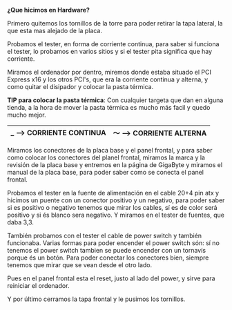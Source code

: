 **¿Que hicimos en Hardware?**

Primero quitemos los tornillos de la torre para poder retirar la tapa lateral, la que esta mas alejado de la placa.

Probamos el tester, en forma de corriente continua, para saber si funciona el tester, lo probamos en varios sitios y si el tester pita significa que hay corriente.

Miramos el ordenador por dentro, miremos donde estaba situado el PCI Express x16 y los otros PCI's, que era la corriente continua y alterna, y como quitar el disipador y colocar la pasta térmica.

**TIP para colocar la pasta térmica**: Con cualquier targeta que dan en alguna tienda, a la hora de mover la pasta térmica es mucho más facil y quedo mucho mejor.

 
 _  --> CORRIENTE CONTINUA  | ～  --> CORRIENTE ALTERNA
----------------- | -------------------
 

Miramos los conectores de la placa base y el panel frontal, y para saber como colocar los conectores del planel frontal, miramos la marca y la revisión de la placa base y entremos en la página de GigaByte y miramos el manual de la placa base, para poder saber como se conecta el panel frontal.

Probamos el tester en la fuente de alimentación en el cable 20+4 pin atx y hicimos un puente con un conector positivo y un negativo, para poder saber si es positivo o negativo tenemos que mirar los cables, sí es de color será positivo y si és blanco sera negativo. Y miramos en el tester de fuentes, que daba 3,3.

También probamos con el tester el cable de power switch y también funcionaba. Varias formas para poder encender el power switch són: sí no tenemos el power switch tambien se puede encender con un tornavís porque és un botón. Para poder conectar los conectores bien, siempre tenemos que mirar que se vean desde el otro lado.

Pues en el panel frontal esta el reset, justo al lado del power, y sirve para reiniciar el ordenador.

Y por último cerramos la tapa frontal y le pusimos los tornillos.
